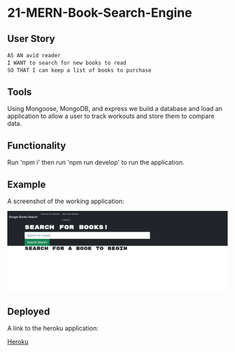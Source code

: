 # 21-MERN-Book-Search-Engine

## User Story

```md
AS AN avid reader
I WANT to search for new books to read
SO THAT I can keep a list of books to purchase
```

## Tools

Using Mongoose, MongoDB, and express we build a database and load an application to allow a user to track workouts and store them to compare data.

## Functionality

Run 'npm i' then run 'npm run develop' to run the application.

## Example

A screenshot of the working application:

![Example image](./assets/webpage-example.PNG)

## Deployed

A link to the heroku application:

[Heroku](https://thawing-badlands-54607.herokuapp.com/)
